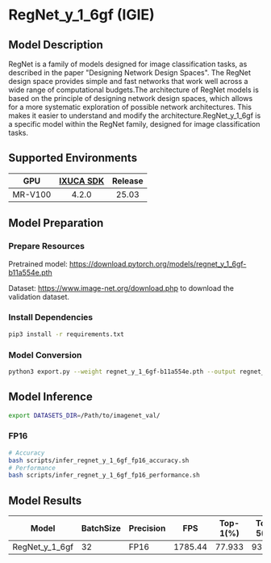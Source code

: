 # RegNet_y_1_6gf (IGIE)

## Model Description

RegNet is a family of models designed for image classification tasks, as described in the paper "Designing Network Design Spaces". The RegNet design space provides simple and fast networks that work well across a wide range of computational budgets.The architecture of RegNet models is based on the principle of designing network design spaces, which allows for a more systematic exploration of possible network architectures. This makes it easier to understand and modify the architecture.RegNet_y_1_6gf is a specific model within the RegNet family, designed for image classification tasks.

## Supported Environments

| GPU    | [IXUCA SDK](https://gitee.com/deep-spark/deepspark#%E5%A4%A9%E6%95%B0%E6%99%BA%E7%AE%97%E8%BD%AF%E4%BB%B6%E6%A0%88-ixuca) | Release |
| :----: | :----: | :----: |
| MR-V100 | 4.2.0     |  25.03  |

## Model Preparation

### Prepare Resources

Pretrained model: <https://download.pytorch.org/models/regnet_y_1_6gf-b11a554e.pth>

Dataset: <https://www.image-net.org/download.php> to download the validation dataset.

### Install Dependencies

```bash
pip3 install -r requirements.txt
```

### Model Conversion

```bash
python3 export.py --weight regnet_y_1_6gf-b11a554e.pth --output regnet_y_1_6gf.onnx
```

## Model Inference

```bash
export DATASETS_DIR=/Path/to/imagenet_val/
```

### FP16

```bash
# Accuracy
bash scripts/infer_regnet_y_1_6gf_fp16_accuracy.sh
# Performance
bash scripts/infer_regnet_y_1_6gf_fp16_performance.sh
```

## Model Results

| Model          | BatchSize | Precision | FPS     | Top-1(%) | Top-5(%) |
| -------------- | --------- | --------- | ------- | -------- | -------- |
| RegNet_y_1_6gf | 32        | FP16      | 1785.44 | 77.933   | 93.948   |
